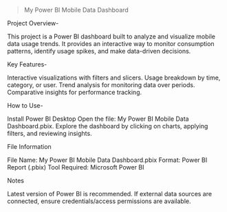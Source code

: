 >My Power BI Mobile Data Dashboard

Project Overview-

This project is a Power BI dashboard built to analyze and visualize mobile data usage trends. It provides an interactive way to monitor consumption patterns, identify usage spikes, and make data-driven decisions.

Key Features-

Interactive visualizations with filters and slicers.
Usage breakdown by time, category, or user.
Trend analysis for monitoring data over periods.
Comparative insights for performance tracking.

How to Use-

Install Power BI Desktop
Open the file: My Power BI Mobile Data Dashboard.pbix.
Explore the dashboard by clicking on charts, applying filters, and reviewing insights.

File Information

File Name: My Power BI Mobile Data Dashboard.pbix
Format: Power BI Report (.pbix)
Tool Required: Microsoft Power BI

Notes

Latest version of Power BI is recommended.
If external data sources are connected, ensure credentials/access permissions are available.
